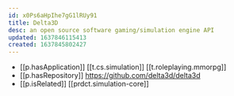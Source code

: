 ```yaml
---
id: x0Ps6aHpIhe7gG1lRUy91
title: Delta3D
desc: an open source software gaming/simulation engine API
updated: 1637846115413
created: 1637845802427
---
```



- [[p.hasApplication]] [[t.cs.simulation]] [[t.roleplaying.mmorpg]]
- [[p.hasRepository]] https://github.com/delta3d/delta3d
- [[p.isRelated]] [[prdct.simulation-core]]
